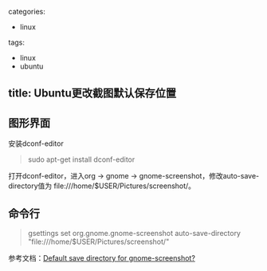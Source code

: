 
categories:
 - linux

tags:
  - linux
  - ubuntu

title: Ubuntu更改截图默认保存位置
---

## 图形界面

安装dconf-editor
> sudo apt-get install dconf-editor

打开dconf-editor，进入org -> gnome -> gnome-screenshot，修改auto-save-directory值为 file:///home/$USER/Pictures/screenshot/。


## 命令行
> gsettings set org.gnome.gnome-screenshot auto-save-directory "file:///home/$USER/Pictures/screenshot/"

参考文档：[Default save directory for gnome-screenshot?](http://askubuntu.com/a/134469)